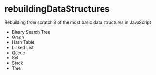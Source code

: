 # rebuildingDataStructures

Rebuilding from scratch 8 of the most basic data structures in JavaScript
- Binary Search Tree
- Graph
- Hash Table
- Linked List
- Queue
- Set
- Stack
- Tree

